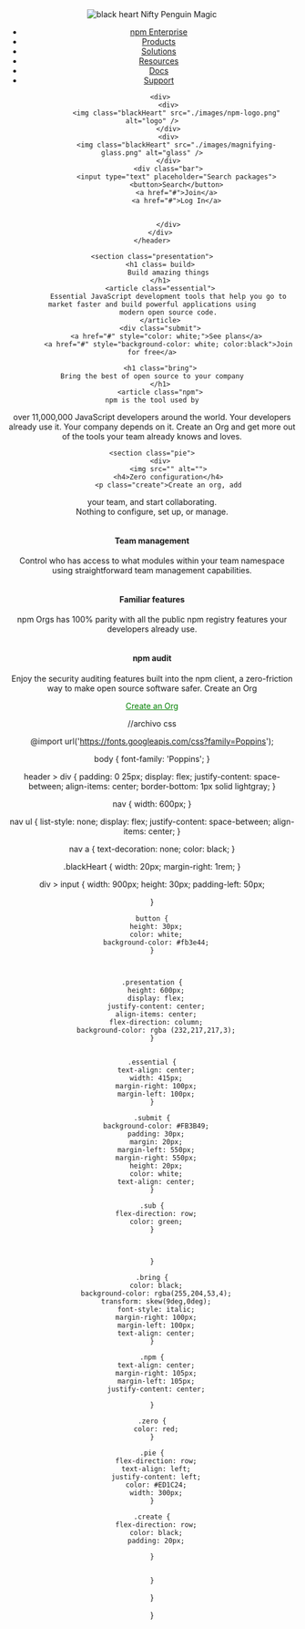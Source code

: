 <!DOCTYPE html>
<html lang="en">
<head>
    <meta charset="UTF-8">
    <meta name="viewport" content="width=device-width, initial-scale=1.0">
    <title>NPM Clone</title>
    <link rel="stylesheet" href="./style.css" />
</head>

<head>

  </head>

<body>
    <header>
        <div>
            <div>
                <img class="blackHeart" src="./images/black-heart.png" alt="black heart" />
                <span> Nifty Penguin Magic </span>
            </div>
            <nav>
                <ul>
                    <li><a href="#"> npm Enterprise </a></li>
                    <li><a href="#"> Products </a></li>
                    <li><a href="#"> Solutions </a></li>
                    <li><a href="#"> Resources </a></li>
                    <li><a href="#"> Docs </a></li>
                    <li><a href="#"> Support </a></li>
                </ul>
            </nav>
        </div>
    
        <div>
            <div>
                <img class="blackHeart" src="./images/npm-logo.png" alt="logo" />
            </div>
            <div>
                <img class="blackHeart" src="./images/magnifying-glass.png" alt="glass" />
            </div>
            <div class="bar">
                <input type="text" placeholder="Search packages">
                <button>Search</button>
                <a href="#">Join</a>
                <a href="#">Log In</a>
                
                
            </div>
        </div>
    </header>
    
    <section class="presentation">
        <h1 class= build>
            Build amazing things
        </h1>
        <article class="essential">
            Essential JavaScript development tools that help you go to market faster and build powerful applications using
            modern open source code.
        </article>
        <div class="submit">
            <a href="#" style="color: white;">See plans</a> 
            <a href="#" style="background-color: white; color:black">Join for free</a>
          
        <h1 class="bring">
    Bring the best of open source to your company
        </h1>
        <article class="npm">
    npm is the tool used by
over 11,000,000 JavaScript developers around the world. Your developers already use it. Your company depends on it.
Create an Org and get more out of the tools your team already knows and loves.
        </article>
    </section>
    
    <section class="pie">
        <div>
            <img src="" alt="">
            <h4>Zero configuration</h4>
            <p class="create">Create an org, add
your team, and start collaborating.<br> Nothing to configure, set up, or manage.</p>
        </div>
        <div>
            <img src="" alt="">
            <h4>Team management</h4>
            <p class="create">Control who has access to
what modules within your team namespace using straightforward team management capabilities.</p>
        </div>
        <div>
            <img src="./images/" alt="">
            <h4>Familiar features</h4>
            <p class="create">npm Orgs
has 100% parity with all the public npm registry features your developers already use.</p>
        </div>
        <div>
            <img src="" alt="">
            <h4>npm audit</h4>
            <p class="create">Enjoy the security
auditing features built into the npm client, a zero-friction way to make open source software safer. Create an Org</p>
        </div>
        <a href="#" style="width: 8px, 8px, 0; color: green">Create an Org</a>
    </section>
</body>
</html>






//archivo css

@import url('https://fonts.googleapis.com/css?family=Poppins');

body {
  font-family: 'Poppins';
}

header > div {
    padding: 0 25px;
    display: flex;
    justify-content: space-between;
    align-items: center;
    border-bottom: 1px solid lightgray;
  }
  
  nav {
    width: 600px;
  }
  
  nav ul {
    list-style: none;
    display: flex;
    justify-content: space-between;
    align-items: center;
  }
  
  nav a {
    text-decoration: none;
    color: black;
  }
  
  .blackHeart {
    width: 20px;
    margin-right: 1rem;
  }

  div > input  {
    width: 900px;
    height: 30px;
    padding-left: 50px;
  
  }

    button {
      height: 30px;
      color: white;
      background-color: #fb3e44;
    }
     


    .presentation {
      height: 600px;
      display: flex;
      justify-content: center;
      align-items: center;
      flex-direction: column;
      background-color: rgba (232,217,217,3);
    }

    
    .essential {
      text-align: center;
      width: 415px;
      margin-right: 100px;
      margin-left: 100px;
    }

    .submit {
      background-color: #FB3B49;
      padding: 30px;
      margin: 20px;
      margin-left: 550px;
      margin-right: 550px;
      height: 20px;
      color: white;
      text-align: center;
    }

    .sub {
      flex-direction: row;
      color: green;
    }

    
    
    }
    
    .bring {
      color: black;
      background-color: rgba(255,204,53,4);
      transform: skew(9deg,0deg);
      font-style: italic;
      margin-right: 100px;
      margin-left: 100px;
      text-align: center;
    }

    .npm {
      text-align: center;
      margin-right: 105px;
      margin-left: 105px;
      justify-content: center;

    }

    .zero {
      color: red;
    }

    .pie {
      flex-direction: row;
      text-align: left;
      justify-content: left;
      color: #ED1C24;
      width: 300px;
    }

    .create {
      flex-direction: row;
      color: black;
      padding: 20px;

    }

   
    }
}

}
